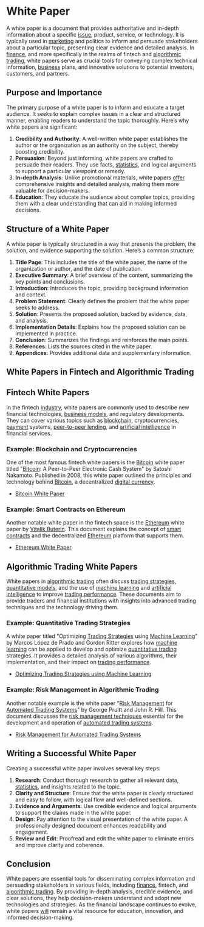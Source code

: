 # White Paper

A white paper is a document that provides authoritative and in-depth information about a specific [issue](../i/issue.md), product, service, or technology. It is typically used in [marketing](../m/marketing.md) and politics to inform and persuade stakeholders about a particular topic, presenting clear evidence and detailed analysis. In [finance](../f/finance.md), and more specifically in the realms of fintech and [algorithmic trading](../a/accountability.md), white papers serve as crucial tools for conveying complex technical information, [business](../b/business.md) plans, and innovative solutions to potential investors, customers, and partners.

## Purpose and Importance

The primary purpose of a white paper is to inform and educate a target audience. It seeks to explain complex issues in a clear and structured manner, enabling readers to understand the topic thoroughly. Here’s why white papers are significant:

1. **Credibility and Authority**: A well-written white paper establishes the author or the organization as an authority on the subject, thereby boosting credibility.
2. **Persuasion**: Beyond just informing, white papers are crafted to persuade their readers. They use facts, [statistics](../s/statistics.md), and logical arguments to support a particular viewpoint or remedy.
3. **In-depth Analysis**: Unlike promotional materials, white papers [offer](../o/offer.md) comprehensive insights and detailed analysis, making them more valuable for decision-makers.
4. **Education**: They educate the audience about complex topics, providing them with a clear understanding that can aid in making informed decisions.

## Structure of a White Paper

A white paper is typically structured in a way that presents the problem, the solution, and evidence supporting the solution. Here’s a common structure:

1. **Title Page**: This includes the title of the white paper, the name of the organization or author, and the date of publication.
2. **Executive Summary**: A brief overview of the content, summarizing the key points and conclusions.
3. **Introduction**: Introduces the topic, providing background information and context.
4. **Problem Statement**: Clearly defines the problem that the white paper seeks to address.
5. **Solution**: Presents the proposed solution, backed by evidence, data, and analysis.
6. **Implementation Details**: Explains how the proposed solution can be implemented in practice.
7. **Conclusion**: Summarizes the findings and reinforces the main points.
8. **References**: Lists the sources cited in the white paper.
9. **Appendices**: Provides additional data and supplementary information.

## White Papers in Fintech and Algorithmic Trading

## Fintech White Papers

In the fintech [industry](../i/industry.md), white papers are commonly used to describe new financial technologies, [business models](../b/business_models.md), and regulatory developments. They can cover various topics such as [blockchain](../b/blockchain_in_trading.md), cryptocurrencies, [payment](../p/payment.md) systems, [peer-to-peer lending](../p/peer-to-peer_lending.md), and [artificial intelligence](../a/artificial_intelligence_in_trading.md) in financial services.

### Example: Blockchain and Cryptocurrencies

One of the most famous fintech white papers is the [Bitcoin](../b/bitcoin.md) white paper titled "[Bitcoin](../b/bitcoin.md): A Peer-to-Peer Electronic Cash System" by Satoshi Nakamoto. Published in 2008, this white paper outlined the principles and technology behind [Bitcoin](../b/bitcoin.md), a decentralized [digital currency](../d/digital_currency.md).

- [Bitcoin White Paper](https://bitcoin.org/bitcoin.pdf)

### Example: Smart Contracts on Ethereum

Another notable white paper in the fintech space is the [Ethereum](../e/ethereum_.md) white paper by [Vitalik Buterin](../v/vitalik_buterin.md). This document explains the concept of [smart contracts](../s/smart_contracts_in_trading.md) and the decentralized [Ethereum](../e/ethereum_.md) platform that supports them.

- [Ethereum White Paper](https://ethereum.org/en/whitepaper/)

## Algorithmic Trading White Papers

White papers in [algorithmic trading](../a/accountability.md) often discuss [trading strategies](../t/trading_strategies.md), [quantitative models](../q/quantitative_models.md), and the use of [machine learning](../m/machine_learning.md) and [artificial intelligence](../a/artificial_intelligence_in_trading.md) to improve [trading performance](../t/trading_performance.md). These documents aim to provide traders and financial institutions with insights into advanced trading techniques and the technology driving them.

### Example: Quantitative Trading Strategies

A white paper titled "Optimizing [Trading Strategies](../t/trading_strategies.md) using [Machine Learning](../m/machine_learning.md)" by Marcos López de Prado and Gordon Ritter explores how [machine learning](../m/machine_learning.md) can be applied to develop and optimize [quantitative trading](../q/quantitative_trading.md) strategies. It provides a detailed analysis of various algorithms, their implementation, and their impact on [trading performance](../t/trading_performance.md).

- [Optimizing Trading Strategies using Machine Learning](https://papers.ssrn.com/sol3/papers.cfm?abstract_id=2727335)

### Example: Risk Management in Algorithmic Trading

Another notable example is the white paper "[Risk Management](../r/risk_management.md) for [Automated Trading Systems](../a/automated_trading_systems.md)" by George Pruitt and John R. Hill. This document discusses the [risk management techniques](../r/risk_management_techniques.md) essential for the development and operation of [automated trading systems](../a/automated_trading_systems.md).

- [Risk Management for Automated Trading Systems](https://www.traderslibrary.com/whitepapers)

## Writing a Successful White Paper

Creating a successful white paper involves several key steps:

1. **Research**: Conduct thorough research to gather all relevant data, [statistics](../s/statistics.md), and insights related to the topic.
2. **Clarity and Structure**: Ensure that the white paper is clearly structured and easy to follow, with logical flow and well-defined sections.
3. **Evidence and Arguments**: Use credible evidence and logical arguments to support the claims made in the white paper.
4. **Design**: Pay attention to the visual presentation of the white paper. A professionally designed document enhances readability and engagement.
5. **Review and Edit**: Proofread and edit the white paper to eliminate errors and improve clarity and coherence.

## Conclusion

White papers are essential tools for disseminating complex information and persuading stakeholders in various fields, including [finance](../f/finance.md), fintech, and [algorithmic trading](../a/accountability.md). By providing in-depth analysis, credible evidence, and clear solutions, they help decision-makers understand and adopt new technologies and strategies. As the financial landscape continues to evolve, white papers [will](../w/will.md) remain a vital resource for education, innovation, and informed decision-making.